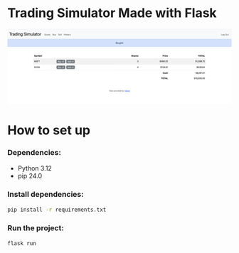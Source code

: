 # Trading Simulator Made with Flask

<!-- Screenshot of the project -->

![Trading Simulator](/static/screenshot.png)

# How to set up

### Dependencies:

- Python 3.12
- pip 24.0

### Install dependencies:

```bash
pip install -r requirements.txt
```

### Run the project:

```bash
flask run
```
